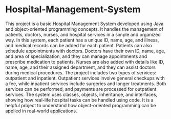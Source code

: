 # Hospital-Management-System
This project is a basic Hospital Management System developed using Java and object-oriented programming concepts. It handles the management of patients, doctors, nurses, and hospital services in a simple and organized way. In this system, each patient has a unique ID, name, age, and illness, and medical records can be added for each patient. Patients can also schedule appointments with doctors. Doctors have their own ID, name, age, and area of specialization, and they can manage appointments and prescribe medication to patients. Nurses are also added with details like ID, name, age, and their assigned department, and they can assist doctors during medical procedures. The project includes two types of services: outpatient and inpatient. Outpatient services involve general checkups with a fee, while inpatient services include surgeries and longer treatments. Both services can be performed, and payments are processed for outpatient services. The system uses classes, objects, inheritance, and interfaces, showing how real-life hospital tasks can be handled using code. It is a helpful project to understand how object-oriented programming can be applied in real-world applications.
